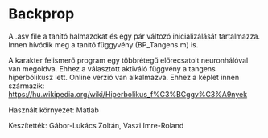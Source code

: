 # Backprop

A .asv file a tanító halmazokat és egy pár változó inicializálását tartalmazza. Innen hívódik meg a tanító függyvény (BP_Tangens.m) is. 

A karakter felismerő program egy többrétegű előrecsatolt neuronhálóval van megoldva. Ehhez a választott aktiváló 
függvény a tangens hiperbólikusz lett. Online verzió van alkalmazva. 
Ehhez a képlet innen származik: https://hu.wikipedia.org/wiki/Hiperbolikus_f%C3%BCggv%C3%A9nyek

Használt környezet: Matlab

Keszítették: Gábor-Lukács Zoltán, Vaszi Imre-Roland
